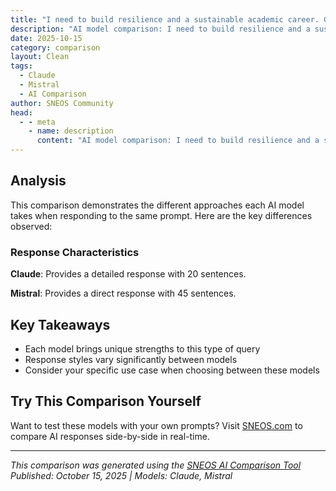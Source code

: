 ```yaml
---
title: "I need to build resilience and a sustainable academic career. Guide me: 1) Develop support network of peers and mentors"
description: "AI model comparison: I need to build resilience and a sustainable academic career. Guide me: 1) Develop support network o..."
date: 2025-10-15
category: comparison
layout: Clean
tags:
  - Claude
  - Mistral
  - AI Comparison
author: SNEOS Community
head:
  - - meta
    - name: description
      content: "AI model comparison: I need to build resilience and a sustainable academic career. Guide me: 1) Develop support network of peers and mentors..."
---
```


<ChatComparison
  title="I need to build resilience and a sustainable academic career. Guide me: 1) Develop support network of peers and mentors"
  prompt="I need to build resilience and a sustainable academic career. Guide me: 1) Develop support network of peers and mentors"
  :responses='{"Claude": "# Building Your Academic Support Network\n\nA strong support network is fundamental to resilience and career sustainability. Here\u0027s how to develop it strategically:\n\n## **1. Identify What Support You Need**\n\nFirst, map your support gaps:\n- **Emotional support** (listening, encouragement during setbacks)\n- **Instrumental support** (manuscript feedback, teaching advice)\n- **Informational support** (navigating tenure, grant strategies)\n- **Professional advancement** (introductions, recommendation letters)\n\nDifferent people will fill different roles\u2014don\u0027t expect one person to meet all needs.\n\n## **2. Build Peer Networks**\n\n### Within Your Institution\n- **Form or join writing groups** (accountability \u002B feedback)\n- **Attend departmental seminars and social events** consistently\n- **Collaborate across departments** on teaching or research projects\n- **Create informal coffee/lunch groups** with colleagues at similar career stages\n\n### Beyond Your Institution\n- **Conference networking**: Follow up with 2-3 people after each conference\n- **Social media**: Engage authentically on Academic Twitter/Mastodon or LinkedIn\n- **Join scholarly associations** and participate in early-career committees\n- **Virtual writing groups** for accountability across institutions\n\n**Action step**: Reach out to one peer this week to schedule a regular check-in (monthly coffee, virtual co-working session).\n\n## **3. Cultivate Mentoring Relationships**\n\n### Finding Mentors\n- **Multiple mentors \u003E one \u0022perfect\u0022 mentor**\n- Look for: senior colleagues, successful mid-career academics, people outside your department\n- Seek mentors for specific needs (research mentor \u2260 work-life balance mentor)\n\n### Approaching Potential Mentors\n- Be specific: \u0022I admire your approach to X. Could we meet quarterly to discuss my progress?\u0022\n- Respect their time: Come with prepared questions, send agendas beforehand\n- Start small: Request a single conversation, not an ongoing commitment immediately\n\n### Maintaining Mentorship\n- **Schedule regular meetings** (even if brief)\n- **Update them** on your progress between meetings\n- **Ask specific questions** rather than \u0022What should I do?\u0022\n- **Show appreciation** and update them on outcomes\n\n**Action step**: Identify 2-3 potential mentors (for different areas) and reach out to one this month.\n\n## **4. Diversify Your Network**\n\nInclude people who:\n- Are at different career stages\n- Work in different institutions/fields\n- Have different career paths (alt-ac, industry, administration)\n- Represent different perspectives and backgrounds\n\nThis diversity makes your network more resilient and expansive.\n\n## **5. Be a Good Network Member**\n\nNetworks are reciprocal:\n- **Show up** for others\u0027 talks and events\n- **Offer specific help**: \u0022I\u0027d be happy to read your draft\u0022 vs. vague offers\n- **Make introductions** between people who should know each other\n- **Celebrate others\u0027 successes** genuinely\n- **Share resources** (funding opportunities, articles, strategies)\n\n## **6. Maintain Professional Boundaries**\n\n- Not every colleague needs to be a close friend\n- It\u0027s okay to have transactional professional relationships\n- Protect your time\u2014say no to networking that drains without benefit\n- Recognize toxic relationships and distance yourself\n\n## **7. Leverage Formal Support Structures**\n\n- **Departmental mentoring programs**\n- **University teaching centers** (community \u002B resources)\n- **Faculty development offices**\n- **Professional organizations\u0027 mentoring programs**\n- **Online communities** (Versatile PhD, Chronicle forums, discipline-specific)\n\n## **Quick-Start Plan (Next 30 Days)**\n\n**Week 1**: Map your current network and identify gaps\n**Week 2**: Reach out to 1 potential peer connection and 1 potential mentor\n**Week 3**: Attend one professional event (virtual or in-person) with the goal of one meaningful conversation\n**Week 4**: Follow up with new connections and schedule next interactions\n\n---\n\n**Remember**: Building a network is a long-term investment. Start small, be consistent, and prioritize quality relationships over quantity. The people you connect with now can sustain you throughout your career.\n\nWhat area of network-building would you like to explore further, or shall we move on to the next resilience strategy?", "Mistral": "Building resilience and a sustainable academic career involves multiple facets, including developing a strong support network of peers and mentors. Here\u2019s a step-by-step guide to help you achieve this:\n\n### 1. Develop a Support Network of Peers and Mentors\n\n#### Identify Potential Mentors\n- **Faculty Members:** Look for professors in your department or related fields who have expertise in areas you are interested in.\n- **Researchers:** Identify researchers whose work aligns with your academic goals.\n- **Professional Organizations:** Join academic societies and attend conferences to meet potential mentors.\n\n#### Approach Potential Mentors\n- **Email Introduction:** Send a polite and professional email introducing yourself and expressing your interest in their work.\n- **Meetings:** Request a meeting to discuss your academic goals and how they might be able to guide you.\n- **Follow-Up:** After the meeting, follow up with a thank-you email and any additional questions or updates.\n\n#### Build Relationships with Peers\n- **Study Groups:** Form or join study groups to collaborate on coursework and research.\n- **Research Teams:** Participate in research teams or labs to work closely with peers.\n- **Social Events:** Attend departmental social events to build camaraderie and support.\n\n#### Maintain and Strengthen Relationships\n- **Regular Check-Ins:** Schedule regular meetings with your mentors to discuss progress and challenges.\n- **Collaboration:** Work on joint projects or publications with peers and mentors.\n- **Feedback:** Seek and provide constructive feedback to foster a supportive environment.\n\n### 2. Build Resilience\n\n#### Set Realistic Goals\n- **Short-Term Goals:** Break down larger projects into manageable tasks.\n- **Long-Term Goals:** Have a clear vision of where you want to be in the next 5-10 years.\n\n#### Develop Time Management Skills\n- **Prioritize Tasks:** Use tools like the Eisenhower Matrix to prioritize tasks based on urgency and importance.\n- **Schedule:** Create a daily and weekly schedule to allocate time effectively.\n\n#### Practice Self-Care\n- **Physical Health:** Ensure you get enough sleep, exercise regularly, and eat healthily.\n- **Mental Health:** Practice mindfulness, meditation, or other stress-reduction techniques.\n- **Work-Life Balance:** Make time for hobbies, social activities, and relaxation.\n\n#### Embrace Failure and Learn from It\n- **Reflect on Setbacks:** Analyze what went wrong and how you can improve.\n- **Seek Support:** Talk to peers and mentors about challenges and seek their advice.\n- **Persist:** Keep moving forward despite setbacks, using them as learning opportunities.\n\n### 3. Foster a Sustainable Academic Career\n\n#### Continuous Learning\n- **Stay Updated:** Keep up with the latest research and developments in your field.\n- **Professional Development:** Attend workshops, seminars, and courses to enhance your skills.\n\n#### Publish and Present\n- **Research Papers:** Aim to publish in reputable journals.\n- **Conferences:** Present your work at conferences to gain visibility and feedback.\n\n#### Networking\n- **Professional Organizations:** Join and actively participate in academic societies.\n- **Collaborations:** Build collaborations with researchers in your field and related disciplines.\n\n#### Teaching and Mentoring\n- **Teaching Opportunities:** Take on teaching roles to gain experience and contribute to the academic community.\n- **Mentor Others:** Share your knowledge and experience with junior colleagues and students.\n\n### 4. Seek Feedback and Adapt\n\n#### Regular Feedback\n- **Peer Reviews:** Seek feedback from peers on your research and writing.\n- **Mentor Feedback:** Regularly discuss your progress and challenges with your mentors.\n\n#### Adapt and Innovate\n- **Flexibility:** Be open to changing your approach based on feedback and new information.\n- **Innovation:** Look for new methods and technologies to enhance your research and teaching.\n\n### 5. Maintain a Positive Mindset\n\n#### Stay Motivated\n- **Remind Yourself of Your Goals:** Keep your long-term goals in mind to stay motivated.\n- **Celebrate Achievements:** Acknowledge and celebrate your successes, no matter how small.\n\n#### Cultivate a Growth Mindset\n- **Embrace Challenges:** View challenges as opportunities for growth.\n- **Learn from Mistakes:** See mistakes as part of the learning process rather than failures.\n\nBy following these steps, you can build a strong support network, develop resilience, and foster a sustainable academic career."}' published-date="{DateTime.UtcNow:HH:mm}"
/>

## Analysis

This comparison demonstrates the different approaches each AI model takes when responding to the same prompt. Here are the key differences observed:

### Response Characteristics

**Claude**: Provides a detailed response with 20 sentences. 

**Mistral**: Provides a direct response with 45 sentences. 

## Key Takeaways

- Each model brings unique strengths to this type of query
- Response styles vary significantly between models
- Consider your specific use case when choosing between these models

## Try This Comparison Yourself

Want to test these models with your own prompts? Visit [SNEOS.com](https://sneos.com) to compare AI responses side-by-side in real-time.

---

*This comparison was generated using the [SNEOS AI Comparison Tool](https://sneos.com)*
*Published: October 15, 2025 | Models: Claude, Mistral*
